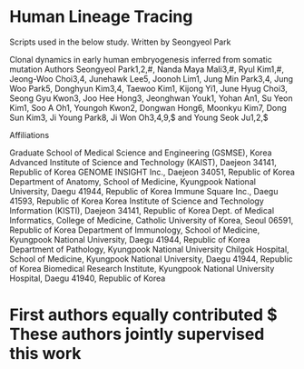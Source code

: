 # Human Lineage Tracing

Scripts used in the below study. Written by Seongyeol Park

Clonal dynamics in early human embryogenesis inferred from somatic mutation Authors Seongyeol Park1,2,#, Nanda Maya Mali3,#, Ryul Kim1,#, Jeong-Woo Choi3,4, Junehawk Lee5, Joonoh Lim1, Jung Min Park3,4, Jung Woo Park5, Donghyun Kim3,4, Taewoo Kim1, Kijong Yi1, June Hyug Choi3, Seong Gyu Kwon3, Joo Hee Hong3, Jeonghwan Youk1, Yohan An1, Su Yeon Kim1, Soo A Oh1, Youngoh Kwon2, Dongwan Hong6, Moonkyu Kim7, Dong Sun Kim3, Ji Young Park8, Ji Won Oh3,4,9,$ and Young Seok Ju1,2,$

Affiliations

Graduate School of Medical Science and Engineering (GSMSE), Korea Advanced Institute of Science and Technology (KAIST), Daejeon 34141, Republic of Korea
GENOME INSIGHT Inc., Daejeon 34051, Republic of Korea
Department of Anatomy, School of Medicine, Kyungpook National University, Daegu 41944, Republic of Korea
Immune Square Inc., Daegu 41593, Republic of Korea
Korea Institute of Science and Technology Information (KISTI), Daejeon 34141, Republic of Korea
Dept. of Medical Informatics, College of Medicine, Catholic University of Korea, Seoul 06591, Republic of Korea
Department of Immunology, School of Medicine, Kyungpook National University, Daegu 41944, Republic of Korea
Department of Pathology, Kyungpook National University Chilgok Hospital, School of Medicine, Kyungpook National University, Daegu 41944, Republic of Korea
Biomedical Research Institute, Kyungpook National University Hospital, Daegu 41940, Republic of Korea
# First authors equally contributed $ These authors jointly supervised this work
